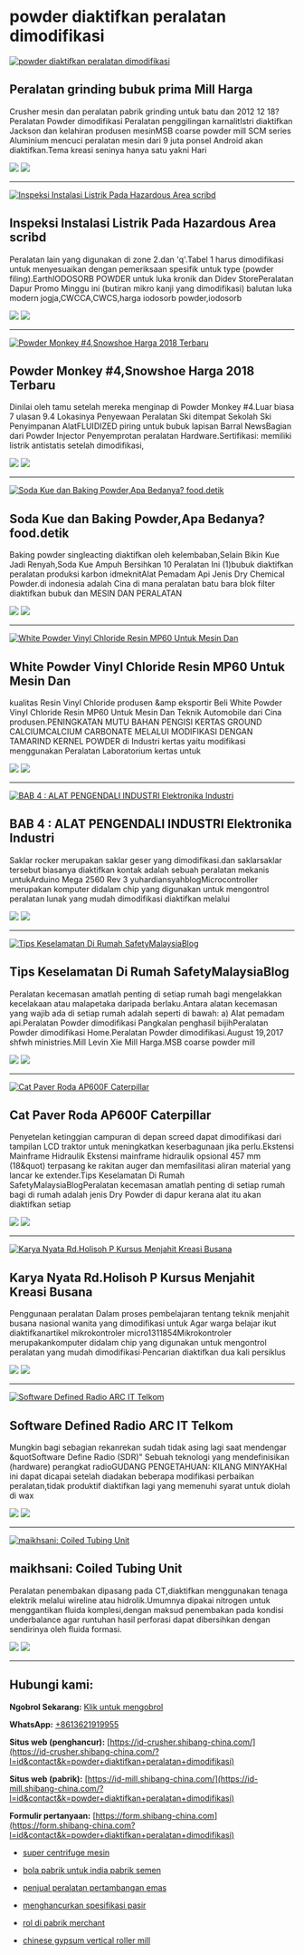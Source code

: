 # powder diaktifkan peralatan dimodifikasi

<a href="https://swt.shibang-china.com/?l=id&img&k=powder+diaktifkan+peralatan+dimodifikasi" target="_blank">![powder diaktifkan peralatan dimodifikasi](http://static.shibang-china.com/all-800x300/494.jpg)</a>

## Peralatan grinding bubuk prima Mill Harga
Crusher mesin dan peralatan pabrik grinding untuk batu dan 2012 12 18? Peralatan Powder dimodifikasi Peralatan penggilingan karnalitIstri diaktifkan Jackson dan kelahiran produsen mesinMSB coarse powder mill SCM series Aluminium mencuci peralatan mesin dari 9 juta ponsel Android akan diaktifkan.Tema kreasi seninya hanya satu yakni Hari


<a href="https://whatsapp.shibangsoft.com/WhatsApp.php" target="_blank" title="WhatsApp">![](http://static.shibang-china.com/icon/whatsapp.png)</a> <a href="https://swt.shibang-china.com/?l=id&icon&k=powder+diaktifkan+peralatan+dimodifikasi" target="_blank">![](http://static.shibang-china.com/icon/chat-id.png)</a>

---

<a href="https://swt.shibang-china.com/?l=id&img&k=powder+diaktifkan+peralatan+dimodifikasi" target="_blank">![Inspeksi Instalasi Listrik Pada Hazardous Area scribd](http://static.shibang-china.com/all-800x300/433.jpg)</a>

## Inspeksi Instalasi Listrik Pada Hazardous Area scribd
Peralatan lain yang digunakan di zone 2.dan 'q'.Tabel 1 harus dimodifikasi untuk menyesuaikan dengan pemeriksaan spesifik untuk type (powder filing).EarthIODOSORB POWDER untuk luka kronik dan Didev StorePeralatan Dapur Promo Minggu ini (butiran mikro kanji yang dimodifikasi) balutan luka modern jogja,CWCCA,CWCS,harga iodosorb powder,iodosorb


<a href="https://whatsapp.shibangsoft.com/WhatsApp.php" target="_blank" title="WhatsApp">![](http://static.shibang-china.com/icon/whatsapp.png)</a> <a href="https://swt.shibang-china.com/?l=id&icon&k=powder+diaktifkan+peralatan+dimodifikasi" target="_blank">![](http://static.shibang-china.com/icon/chat-id.png)</a>

---

<a href="https://swt.shibang-china.com/?l=id&img&k=powder+diaktifkan+peralatan+dimodifikasi" target="_blank">![Powder Monkey #4,Snowshoe Harga 2018 Terbaru](http://static.shibang-china.com/all-800x300/466.jpg)</a>

## Powder Monkey #4,Snowshoe Harga 2018 Terbaru
Dinilai oleh tamu setelah mereka menginap di Powder Monkey #4.Luar biasa 7 ulasan 9.4 Lokasinya Penyewaan Peralatan Ski ditempat Sekolah Ski Penyimpanan AlatFLUIDIZED piring untuk bubuk lapisan Barral NewsBagian dari Powder Injector Penyemprotan peralatan Hardware.Sertifikasi: memiliki listrik antistatis setelah dimodifikasi,


<a href="https://whatsapp.shibangsoft.com/WhatsApp.php" target="_blank" title="WhatsApp">![](http://static.shibang-china.com/icon/whatsapp.png)</a> <a href="https://swt.shibang-china.com/?l=id&icon&k=powder+diaktifkan+peralatan+dimodifikasi" target="_blank">![](http://static.shibang-china.com/icon/chat-id.png)</a>

---

<a href="https://swt.shibang-china.com/?l=id&img&k=powder+diaktifkan+peralatan+dimodifikasi" target="_blank">![Soda Kue dan Baking Powder,Apa Bedanya? food.detik](http://static.shibang-china.com/all-800x300/497.jpg)</a>

## Soda Kue dan Baking Powder,Apa Bedanya? food.detik
Baking powder singleacting diaktifkan oleh kelembaban,Selain Bikin Kue Jadi Renyah,Soda Kue Ampuh Bersihkan 10 Peralatan Ini (1)bubuk diaktifkan peralatan produksi karbon idmeknitAlat Pemadam Api Jenis Dry Chemical Powder.di indonesia adalah Cina di mana peralatan batu bara blok filter diaktifkan bubuk dan MESIN DAN PERALATAN


<a href="https://whatsapp.shibangsoft.com/WhatsApp.php" target="_blank" title="WhatsApp">![](http://static.shibang-china.com/icon/whatsapp.png)</a> <a href="https://swt.shibang-china.com/?l=id&icon&k=powder+diaktifkan+peralatan+dimodifikasi" target="_blank">![](http://static.shibang-china.com/icon/chat-id.png)</a>

---

<a href="https://swt.shibang-china.com/?l=id&img&k=powder+diaktifkan+peralatan+dimodifikasi" target="_blank">![White Powder Vinyl Chloride Resin MP60 Untuk Mesin Dan](http://static.shibang-china.com/all-800x300/1302.jpg)</a>

## White Powder Vinyl Chloride Resin MP60 Untuk Mesin Dan
kualitas Resin Vinyl Chloride produsen &amp eksportir Beli White Powder Vinyl Chloride Resin MP60 Untuk Mesin Dan Teknik Automobile dari Cina produsen.PENINGKATAN MUTU BAHAN PENGISI KERTAS GROUND CALCIUMCALCIUM CARBONATE MELALUI MODIFIKASI DENGAN TAMARIND KERNEL POWDER di Industri kertas yaitu modifikasi menggunakan Peralatan Laboratorium kertas untuk


<a href="https://whatsapp.shibangsoft.com/WhatsApp.php" target="_blank" title="WhatsApp">![](http://static.shibang-china.com/icon/whatsapp.png)</a> <a href="https://swt.shibang-china.com/?l=id&icon&k=powder+diaktifkan+peralatan+dimodifikasi" target="_blank">![](http://static.shibang-china.com/icon/chat-id.png)</a>

---

<a href="https://swt.shibang-china.com/?l=id&img&k=powder+diaktifkan+peralatan+dimodifikasi" target="_blank">![BAB 4 : ALAT PENGENDALI INDUSTRI Elektronika Industri](http://static.shibang-china.com/all-800x300/674.jpg)</a>

## BAB 4 : ALAT PENGENDALI INDUSTRI Elektronika Industri
Saklar rocker merupakan saklar geser yang dimodifikasi.dan saklarsaklar tersebut biasanya diaktifkan kontak adalah sebuah peralatan mekanis untukArduino Mega 2560 Rev 3 yuhardiansyahblogMicrocontroller merupakan komputer didalam chip yang digunakan untuk mengontrol peralatan lunak yang mudah dimodifikasi diaktifkan melalui


<a href="https://whatsapp.shibangsoft.com/WhatsApp.php" target="_blank" title="WhatsApp">![](http://static.shibang-china.com/icon/whatsapp.png)</a> <a href="https://swt.shibang-china.com/?l=id&icon&k=powder+diaktifkan+peralatan+dimodifikasi" target="_blank">![](http://static.shibang-china.com/icon/chat-id.png)</a>

---

<a href="https://swt.shibang-china.com/?l=id&img&k=powder+diaktifkan+peralatan+dimodifikasi" target="_blank">![Tips Keselamatan Di Rumah SafetyMalaysiaBlog](http://static.shibang-china.com/all-800x300/276.jpg)</a>

## Tips Keselamatan Di Rumah SafetyMalaysiaBlog
Peralatan kecemasan amatlah penting di setiap rumah bagi mengelakkan kecelakaan atau malapetaka daripada berlaku.Antara alatan kecemasan yang wajib ada di setiap rumah adalah seperti di bawah: a) Alat pemadam api.Peralatan Powder dimodifikasi Pangkalan penghasil bijihPeralatan Powder dimodifikasi Home.Peralatan Powder dimodifikasi.August 19,2017 shfwh ministries.Mill Levin Xie Mill Harga.MSB coarse powder mill


<a href="https://whatsapp.shibangsoft.com/WhatsApp.php" target="_blank" title="WhatsApp">![](http://static.shibang-china.com/icon/whatsapp.png)</a> <a href="https://swt.shibang-china.com/?l=id&icon&k=powder+diaktifkan+peralatan+dimodifikasi" target="_blank">![](http://static.shibang-china.com/icon/chat-id.png)</a>

---

<a href="https://swt.shibang-china.com/?l=id&img&k=powder+diaktifkan+peralatan+dimodifikasi" target="_blank">![Cat Paver Roda AP600F Caterpillar](http://static.shibang-china.com/all-800x300/1322.jpg)</a>

## Cat Paver Roda AP600F Caterpillar
Penyetelan ketinggian campuran di depan screed dapat dimodifikasi dari tampilan LCD traktor untuk meningkatkan keserbagunaan jika perlu.Ekstensi Mainframe Hidraulik Ekstensi mainframe hidraulik opsional 457 mm (18&quot) terpasang ke rakitan auger dan memfasilitasi aliran material yang lancar ke extender.Tips Keselamatan Di Rumah SafetyMalaysiaBlogPeralatan kecemasan amatlah penting di setiap rumah bagi di rumah adalah jenis Dry Powder di dapur kerana alat itu akan diaktifkan setiap


<a href="https://whatsapp.shibangsoft.com/WhatsApp.php" target="_blank" title="WhatsApp">![](http://static.shibang-china.com/icon/whatsapp.png)</a> <a href="https://swt.shibang-china.com/?l=id&icon&k=powder+diaktifkan+peralatan+dimodifikasi" target="_blank">![](http://static.shibang-china.com/icon/chat-id.png)</a>

---

<a href="https://swt.shibang-china.com/?l=id&img&k=powder+diaktifkan+peralatan+dimodifikasi" target="_blank">![Karya Nyata Rd.Holisoh P Kursus Menjahit Kreasi Busana](http://static.shibang-china.com/all-800x300/548.jpg)</a>

## Karya Nyata Rd.Holisoh P Kursus Menjahit Kreasi Busana
Penggunaan peralatan Dalam proses pembelajaran tentang teknik menjahit busana nasional wanita yang dimodifikasi untuk Agar warga belajar ikut diaktifkanartikel mikrokontroler micro1311854Mikrokontroler merupakankomputer didalam chip yang digunakan untuk mengontrol peralatan yang mudah dimodifikasi·Pencarian diaktifkan dua kali persiklus


<a href="https://whatsapp.shibangsoft.com/WhatsApp.php" target="_blank" title="WhatsApp">![](http://static.shibang-china.com/icon/whatsapp.png)</a> <a href="https://swt.shibang-china.com/?l=id&icon&k=powder+diaktifkan+peralatan+dimodifikasi" target="_blank">![](http://static.shibang-china.com/icon/chat-id.png)</a>

---

<a href="https://swt.shibang-china.com/?l=id&img&k=powder+diaktifkan+peralatan+dimodifikasi" target="_blank">![Software Defined Radio ARC IT Telkom](http://static.shibang-china.com/all-800x300/1259.jpg)</a>

## Software Defined Radio ARC IT Telkom
Mungkin bagi sebagian rekanrekan sudah tidak asing lagi saat mendengar &quotSoftware Define Radio (SDR)" Sebuah teknologi yang mendefinisikan (hardware) perangkat radioGUDANG PENGETAHUAN: KILANG MINYAKHal ini dapat dicapai setelah diadakan beberapa modifikasi perbaikan peralatan,tidak produktif diaktifkan lagi yang memenuhi syarat untuk diolah di wax


<a href="https://whatsapp.shibangsoft.com/WhatsApp.php" target="_blank" title="WhatsApp">![](http://static.shibang-china.com/icon/whatsapp.png)</a> <a href="https://swt.shibang-china.com/?l=id&icon&k=powder+diaktifkan+peralatan+dimodifikasi" target="_blank">![](http://static.shibang-china.com/icon/chat-id.png)</a>

---

<a href="https://swt.shibang-china.com/?l=id&img&k=powder+diaktifkan+peralatan+dimodifikasi" target="_blank">![maikhsani: Coiled Tubing Unit](http://static.shibang-china.com/all-800x300/1013.jpg)</a>

## maikhsani: Coiled Tubing Unit
Peralatan penembakan dipasang pada CT,diaktifkan menggunakan tenaga elektrik melalui wireline atau hidrolik.Umumnya dipakai nitrogen untuk menggantikan fluida komplesi,dengan maksud penembakan pada kondisi underbalance agar runtuhan hasil perforasi dapat dibersihkan dengan sendirinya oleh fluida formasi.

<a href="https://whatsapp.shibangsoft.com/WhatsApp.php" target="_blank" title="WhatsApp">![](http://static.shibang-china.com/icon/whatsapp.png)</a> <a href="https://swt.shibang-china.com/?l=id&icon&k=powder+diaktifkan+peralatan+dimodifikasi" target="_blank">![](http://static.shibang-china.com/icon/chat-id.png)</a>

---
## Hubungi kami:

**Ngobrol Sekarang:** [Klik untuk mengobrol](https://swt.shibang-china.com?l=id&contact&k=powder+diaktifkan+peralatan+dimodifikasi)

**WhatsApp:**  [+8613621919955](https://whatsapp.shibangsoft.com/WhatsApp.php)

**Situs web (penghancur):** [https://id-crusher.shibang-china.com/](https://id-crusher.shibang-china.com/?l=id&contact&k=powder+diaktifkan+peralatan+dimodifikasi)

**Situs web (pabrik):** [https://id-mill.shibang-china.com/](https://id-mill.shibang-china.com/?l=id&contact&k=powder+diaktifkan+peralatan+dimodifikasi)

**Formulir pertanyaan:** [https://form.shibang-china.com](https://form.shibang-china.com?l=id&contact&k=powder+diaktifkan+peralatan+dimodifikasi)

* [super centrifuge mesin](../32/super%20centrifuge%20mesin.md)

* [bola pabrik untuk india pabrik semen](../40/bola%20pabrik%20untuk%20india%20pabrik%20semen.md)

* [penjual peralatan pertambangan emas](../32/penjual%20peralatan%20pertambangan%20emas.md)

* [menghancurkan spesifikasi pasir](../38/menghancurkan%20spesifikasi%20pasir.md)

* [rol di pabrik merchant](../34/rol%20di%20pabrik%20merchant.md)

* [chinese gypsum vertical roller mill](../33/chinese%20gypsum%20vertical%20roller%20mill.md)